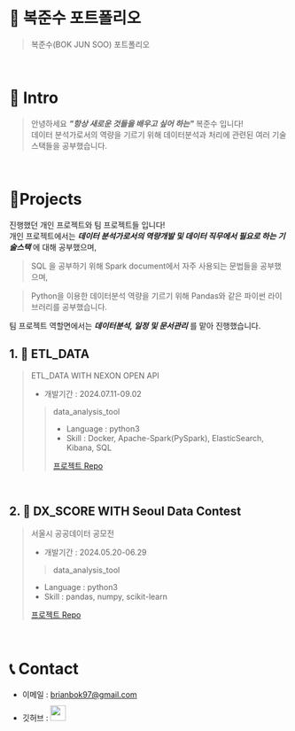 # 📜 복준수 포트폴리오

> 복준수(BOK JUN SOO) 포트폴리오

<br />

# 👋 Intro

> 안녕하세요 ***"항상 새로운 것들을 배우고 싶어 하는"*** 복준수 입니다!  
> 데이터 분석가로서의 역량을 기르기 위해 데이터분석과 처리에 관련된 여러 기술 스택들을 공부했습니다.

<br />

# 📝Projects
진행했던 개인 프로젝트와 팀 프로젝트들 입니다!  
개인 프로젝트에서는 ***데이터 분석가로서의 역량개발 및 데이터 직무에서 필요로 하는 기술스택*** 에 대해 공부했으며,

> SQL 을 공부하기 위해 Spark document에서 자주 사용되는 문법들을 공부했으며,

> Python을 이용한 데이터분석 역량을 기르기 위해 Pandas와 같은 파이썬 라이브러리를 공부했습니다. 

팀 프로젝트 역할면에서는 ***데이터분석, 일정 및 문서관리*** 를 맡아 진행했습니다.

## 1. 🛫 ETL_DATA

> ETL_DATA WITH NEXON OPEN API 
>
> - 개발기간 : 2024.07.11-09.02
>
>> data_analysis_tool
>> - Language : python3  
>> - Skill : Docker, Apache-Spark(PySpark), ElasticSearch, Kibana, SQL
>> 
>> [프로젝트 Repo](https://github.com/BOKJUNSOO/ETL_DATA)


<br />

## 2. 👞 DX_SCORE WITH Seoul Data Contest

> 서울시 공공데이터 공모전
>
> - 개발기간 : 2024.05.20-06.29
>
>> data_analysis_tool
> - Language : python3
> - Skill : pandas, numpy, scikit-learn
>
> [프로젝트 Repo](https://github.com/BOKJUNSOO/contest_seoul)

<br />


# 📞 Contact

- 이메일 : brianbok97@gmail.com
- 깃허브 : <a href="https://github.com/BOKJUNSOO/BOKJUNSOO">
  <img src="https://user-images.githubusercontent.com/68724828/185908612-22f4d219-78a7-4de7-bb02-deecaa63bffa.png" height="28px" style="margin-top: 10px" />
  </a>
